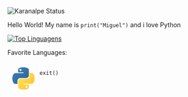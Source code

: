 ![Karanalpe Status](https://github-readme-stats.vercel.app/api?username=m1gu3l0001&show_icons=true&theme=tokyonight)

Hello World! My name is ```print("Miguel")``` and i love Python

[![Top Linguagens](https://github-readme-stats.vercel.app/api/top-langs/?username=m1gu3l0001&layout=compact)](https://github.com/anuraghazra/github-readme-stats)

Favorite Languages:

<div style="
display: flex;
">
	<img src="./python.svg" width="50" style="
		margin: 3px;
		padding: 8px;
		border-radius: 4px;
	"/>
  


```exit()```
